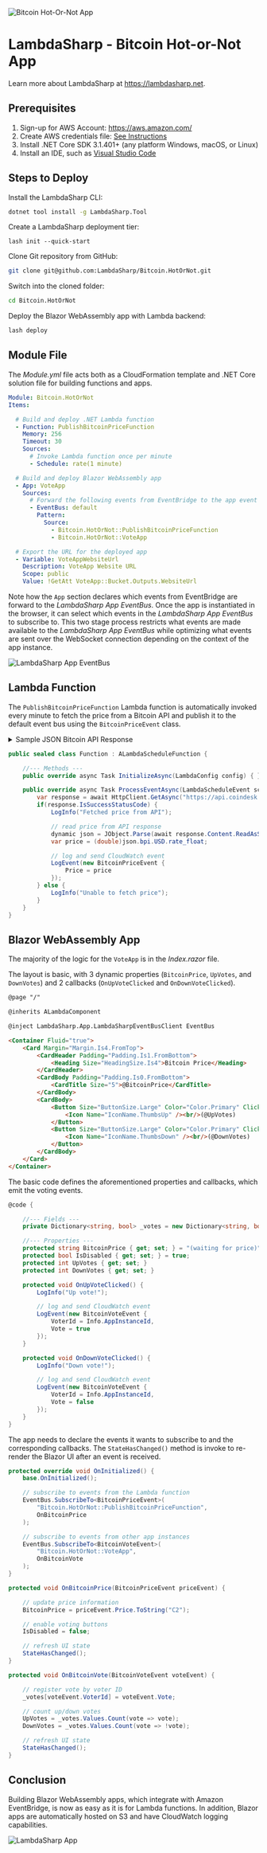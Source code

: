 ![Bitcoin Hot-Or-Not App](Media/BitcoinHotOrNot.png)

# LambdaSharp - Bitcoin Hot-or-Not App

Learn more about LambdaSharp at https://lambdasharp.net.

## Prerequisites

1. Sign-up for AWS Account: https://aws.amazon.com/
1. Create AWS credentials file: [See Instructions](https://docs.aws.amazon.com/cli/latest/userguide/cli-configure-files.html)
1. Install .NET Core SDK 3.1.401+ (any platform Windows, macOS, or Linux)
1. Install an IDE, such as [Visual Studio Code](https://code.visualstudio.com/)


## Steps to Deploy

Install the LambdaSharp CLI:
```bash
dotnet tool install -g LambdaSharp.Tool
```

Create a LambdaSharp deployment tier:
```
lash init --quick-start
```

Clone Git repository from GitHub:
```bash
git clone git@github.com:LambdaSharp/Bitcoin.HotOrNot.git
```

Switch into the cloned folder:
```bash
cd Bitcoin.HotOrNot
```

Deploy the Blazor WebAssembly app with Lambda backend:
```bash
lash deploy
```


## Module File

The _Module.yml_ file acts both as a CloudFormation template and .NET Core solution file for building functions and apps.

```yaml
Module: Bitcoin.HotOrNot
Items:

  # Build and deploy .NET Lambda function
  - Function: PublishBitcoinPriceFunction
    Memory: 256
    Timeout: 30
    Sources:
      # Invoke Lambda function once per minute
      - Schedule: rate(1 minute)

  # Build and deploy Blazor WebAssembly app
  - App: VoteApp
    Sources:
      # Forward the following events from EventBridge to the app event bus
      - EventBus: default
        Pattern:
          Source:
            - Bitcoin.HotOrNot::PublishBitcoinPriceFunction
            - Bitcoin.HotOrNot::VoteApp

  # Export the URL for the deployed app
  - Variable: VoteAppWebsiteUrl
    Description: VoteApp Website URL
    Scope: public
    Value: !GetAtt VoteApp::Bucket.Outputs.WebsiteUrl
```

Note how the `App` section declares which events from EventBridge are forward to the _LambdaSharp App EventBus_. Once the app is instantiated in the browser, it can select which events in the _LambdaSharp App EventBus_ to subscribe to. This two stage process restricts what events are made available to the _LambdaSharp App EventBus_ while optimizing what events are sent over the WebSocket connection depending on the context of the app instance.

![LambdaSharp App EventBus](Media/LambdaSharpAppEventBus.png)


## Lambda Function

The `PublishBitcoinPriceFunction` Lambda function is automatically invoked every minute to fetch the price from a Bitcoin API and publish it to the default event bus using the `BitcoinPriceEvent` class.

<details><summary>Sample JSON Bitcoin API Response</summary>

```json
{
    "time": {
        "updated": "Oct 19, 2020 03:26:00 UTC",
        "updatedISO": "2020-10-19T03:26:00+00:00",
        "updateduk": "Oct 19, 2020 at 04:26 BST"
    },
    "disclaimer": "This data was produced from the CoinDesk Bitcoin Price Index (USD). Non-USD currency data converted using hourly conversion rate from openexchangerates.org",
    "chartName": "Bitcoin",
    "bpi": {
        "USD": {
            "code": "USD",
            "symbol": "&#36;",
            "rate": "11,439.0650",
            "description": "United States Dollar",
            "rate_float": 11439.065
        },
        "GBP": {
            "code": "GBP",
            "symbol": "&pound;",
            "rate": "8,843.9415",
            "description": "British Pound Sterling",
            "rate_float": 8843.9415
        },
        "EUR": {
            "code": "EUR",
            "symbol": "&euro;",
            "rate": "9,764.7405",
            "description": "Euro",
            "rate_float": 9764.7405
        }
    }
}
```
</details>

```csharp
public sealed class Function : ALambdaScheduleFunction {

    //--- Methods ---
    public override async Task InitializeAsync(LambdaConfig config) { }

    public override async Task ProcessEventAsync(LambdaScheduleEvent schedule) {
        var response = await HttpClient.GetAsync("https://api.coindesk.com/v1/bpi/currentprice.json");
        if(response.IsSuccessStatusCode) {
            LogInfo("Fetched price from API");

            // read price from API response
            dynamic json = JObject.Parse(await response.Content.ReadAsStringAsync());
            var price = (double)json.bpi.USD.rate_float;

            // log and send CloudWatch event
            LogEvent(new BitcoinPriceEvent {
                Price = price
            });
        } else {
            LogInfo("Unable to fetch price");
        }
    }
}
```

## Blazor WebAssembly App

The majority of the logic for the `VoteApp` is in the _Index.razor_ file.

The layout is basic, with 3 dynamic properties (`BitcoinPrice`, `UpVotes`, and `DownVotes`) and 2 callbacks (`OnUpVoteClicked` and `OnDownVoteClicked`).
```html
@page "/"

@inherits ALambdaComponent

@inject LambdaSharp.App.LambdaSharpEventBusClient EventBus

<Container Fluid="true">
    <Card Margin="Margin.Is4.FromTop">
        <CardHeader Padding="Padding.Is1.FromBottom">
            <Heading Size="HeadingSize.Is4">Bitcoin Price</Heading>
        </CardHeader>
        <CardBody Padding="Padding.Is0.FromBottom">
            <CardTitle Size="5">@BitcoinPrice</CardTitle>
        </CardBody>
        <CardBody>
            <Button Size="ButtonSize.Large" Color="Color.Primary" Clicked="@OnUpVoteClicked" Disabled="@IsDisabled">
                <Icon Name="IconName.ThumbsUp" /><br/>(@UpVotes)
            </Button>
            <Button Size="ButtonSize.Large" Color="Color.Primary" Clicked="@OnDownVoteClicked" Disabled="@IsDisabled">
                <Icon Name="IconName.ThumbsDown" /><br/>(@DownVotes)
            </Button>
        </CardBody>
    </Card>
</Container>
```

The basic code defines the aforementioned properties and callbacks, which emit the voting events.
```csharp
@code {

    //--- Fields ---
    private Dictionary<string, bool> _votes = new Dictionary<string, bool>();

    //--- Properties ---
    protected string BitcoinPrice { get; set; } = "(waiting for price)"
    protected bool IsDisabled { get; set; } = true;
    protected int UpVotes { get; set; }
    protected int DownVotes { get; set; }

    protected void OnUpVoteClicked() {
        LogInfo("Up vote!");

        // log and send CloudWatch event
        LogEvent(new BitcoinVoteEvent {
            VoterId = Info.AppInstanceId,
            Vote = true
        });
    }

    protected void OnDownVoteClicked() {
        LogInfo("Down vote!");

        // log and send CloudWatch event
        LogEvent(new BitcoinVoteEvent {
            VoterId = Info.AppInstanceId,
            Vote = false
        });
    }
}
```

The app needs to declare the events it wants to subscribe to and the corresponding callbacks. The `StateHasChanged()` method is invoke to re-render the Blazor UI after an event is received.

```csharp
protected override void OnInitialized() {
    base.OnInitialized();

    // subscribe to events from the Lambda function
    EventBus.SubscribeTo<BitcoinPriceEvent>(
        "Bitcoin.HotOrNot::PublishBitcoinPriceFunction",
        OnBitcoinPrice
    );

    // subscribe to events from other app instances
    EventBus.SubscribeTo<BitcoinVoteEvent>(
        "Bitcoin.HotOrNot::VoteApp",
        OnBitcoinVote
    );
}

protected void OnBitcoinPrice(BitcoinPriceEvent priceEvent) {

    // update price information
    BitcoinPrice = priceEvent.Price.ToString("C2");

    // enable voting buttons
    IsDisabled = false;

    // refresh UI state
    StateHasChanged();
}

protected void OnBitcoinVote(BitcoinVoteEvent voteEvent) {

    // register vote by voter ID
    _votes[voteEvent.VoterId] = voteEvent.Vote;

    // count up/down votes
    UpVotes = _votes.Values.Count(vote => vote);
    DownVotes = _votes.Values.Count(vote => !vote);

    // refresh UI state
    StateHasChanged();
}
```

## Conclusion

Building Blazor WebAssembly apps, which integrate with Amazon EventBridge, is now as easy as it is for Lambda functions. In addition, Blazor apps are automatically hosted on S3 and have CloudWatch logging capabilities.

![LambdaSharp App](Media/LambdaSharpApp.png)
